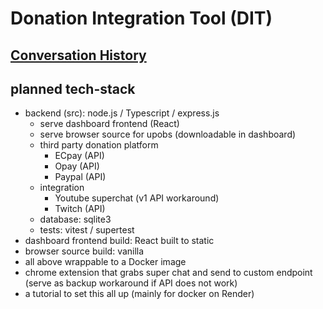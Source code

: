 # Donation Integration Tool (DIT)

## [Conversation History](https://claude.ai/share/e66fd8fc-fb30-440c-b623-37c464624566)

## planned tech-stack
- backend (src): node.js / Typescript / express.js
  - serve dashboard frontend (React)
  - serve browser source for upobs (downloadable in dashboard)
  - third party donation platform
    - ECpay (API)
    - Opay (API)
    - Paypal (API)
  - integration
    - Youtube superchat (v1 API workaround)
    - Twitch (API)
  - database: sqlite3
  - tests: vitest / supertest
- dashboard frontend build: React built to static
- browser source build: vanilla
- all above wrappable to a Docker image
- chrome extension that grabs super chat and send to custom endpoint (serve as backup workaround if API does not work)
- a tutorial to set this all up (mainly for docker on Render)
